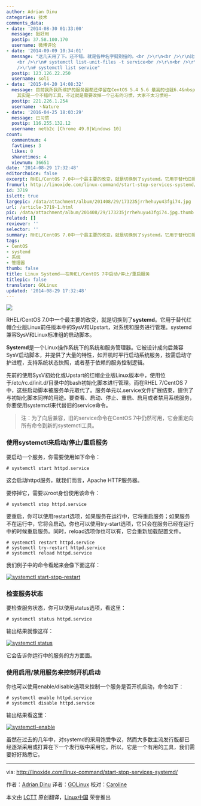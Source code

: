 ```yaml
---
author: Adrian Dinu
categories: 技术
comments_data:
- date: '2014-08-30 01:33:00'
  message: 挺好用
  postip: 37.58.100.170
  username: 微博评论
- date: '2014-09-09 10:34:01'
  message: "这几天用了下。还不错。就是各种名字挺别扭的。<br />\r\n<br />\r\n比如：<br />\r\n<br />\r\n查看所有服务：
    <br />\r\n# systemctl list-unit-files -t service<br />\r\n<br />\r\n为什么不是：<br
    />\r\n# systemctl list service"
  postip: 123.126.22.250
  username: soli
- date: '2015-04-20 14:08:32'
  message: 目前我所我所维护的服务器都还停留在CentOS 5.4 5.6 最高的也就6.4&nbsp;&nbsp;目前这个还真的没有用过 看了下介绍和大家的说明
    其实是一个不错的工具，不过就是需要改掉一个已有的习惯，大家不太习惯吧~
  postip: 221.226.1.254
  username: 丶Nature
- date: '2016-04-25 18:03:29'
  message: 已习惯
  postip: 116.255.132.12
  username: netb2c [Chrome 49.0|Windows 10]
count:
  commentnum: 4
  favtimes: 3
  likes: 0
  sharetimes: 4
  viewnum: 36651
date: '2014-08-29 17:32:48'
editorchoice: false
excerpt: RHEL/CentOS 7.0中一个最主要的改变，就是切换到了systemd。它用于替代红帽企业版Linux前任版本中的SysV和Upstart，对系统和服务进行管理。systemd兼容SysV和Linux标准组的启动脚本。Systemd是一个Linux操作系统下的系统和服务管理器。它被设计成向后兼容SysV启动脚本，并提供了大量的特性，如开机时平行启动系统服务，按需启动守护进程，支持系统状态快照，或者基于依赖的服务控制逻辑。
fromurl: http://linoxide.com/linux-command/start-stop-services-systemd/
id: 3719
islctt: true
largepic: /data/attachment/album/201408/29/173235jrrhehuyu43fgi74.jpg
url: /article-3719-1.html
pic: /data/attachment/album/201408/29/173235jrrhehuyu43fgi74.jpg.thumb.jpg
related: []
reviewer: ''
selector: ''
summary: RHEL/CentOS 7.0中一个最主要的改变，就是切换到了systemd。它用于替代红帽企业版Linux前任版本中的SysV和Upstart，对系统和服务进行管理。systemd兼容SysV和Linux标准组的启动脚本。Systemd是一个Linux操作系统下的系统和服务管理器。它被设计成向后兼容SysV启动脚本，并提供了大量的特性，如开机时平行启动系统服务，按需启动守护进程，支持系统状态快照，或者基于依赖的服务控制逻辑。
tags:
- CentOS
- systemd
- 系统
- 管理器
thumb: false
title: Linux Systemd——在RHEL/CentOS 7中启动/停止/重启服务
titlepic: false
translator: GOLinux
updated: '2014-08-29 17:32:48'
---
```


 


![](/data/attachment/album/201408/29/173235jrrhehuyu43fgi74.jpg)


RHEL/CentOS 7.0中一个最主要的改变，就是切换到了**systemd**。它用于替代红帽企业版Linux前任版本中的SysV和Upstart，对系统和服务进行管理。systemd兼容SysV和Linux标准组的启动脚本。


**Systemd**是一个Linux操作系统下的系统和服务管理器。它被设计成向后兼容SysV启动脚本，并提供了大量的特性，如开机时平行启动系统服务，按需启动守护进程，支持系统状态快照，或者基于依赖的服务控制逻辑。


先前的使用SysV初始化或Upstart的红帽企业版Linux版本中，使用位于/etc/rc.d/init.d/目录中的bash初始化脚本进行管理。而在RHEL 7/CentOS 7中，这些启动脚本被服务单元取代了。服务单元以.service文件扩展结束，提供了与初始化脚本同样的用途。要查看、启动、停止、重启、启用或者禁用系统服务，你要使用systemctl来代替旧的service命令。



> 
> 注：为了向后兼容，旧的service命令在CentOS 7中仍然可用，它会重定向所有命令到新的systemctl工具。
> 
> 
> 


### 使用systemctl来启动/停止/重启服务


要启动一个服务，你需要使用如下命令：



```
# systemctl start httpd.service

```

这会启动httpd服务，就我们而言，Apache HTTP服务器。


要停掉它，需要以root身份使用该命令：



```
# systemctl stop httpd.service

```

要重启，你可以使用restart选项，如果服务在运行中，它将重启服务；如果服务不在运行中，它将会启动。你也可以使用try-start选项，它只会在服务已经在运行中的时候重启服务。同时，reload选项你也可以有，它会重新加载配置文件。



```
# systemctl restart httpd.service
# systemctl try-restart httpd.service
# systemctl reload httpd.service

```

我们例子中的命令看起来会像下面这样：


[![systemctl start-stop-restart](https://camo.githubusercontent.com/c48466bdace319ac5de6170de3ab30e50b04fc00/687474703a2f2f6c696e6f786964652e636f6d2f77702d636f6e74656e742f75706c6f6164732f323031342f30382f73797374656d63746c2d73746172742d73746f702d726573746172742e676966)](https://camo.githubusercontent.com/c48466bdace319ac5de6170de3ab30e50b04fc00/687474703a2f2f6c696e6f786964652e636f6d2f77702d636f6e74656e742f75706c6f6164732f323031342f30382f73797374656d63746c2d73746172742d73746f702d726573746172742e676966)


### 检查服务状态


要检查服务状态，你可以使用status选项，看这里：



```
# systemctl status httpd.service

```

输出结果就像这样：


[![systemctl status](https://camo.githubusercontent.com/2051c28c1b00a4f865115bfa13a894998e395a30/687474703a2f2f6c696e6f786964652e636f6d2f77702d636f6e74656e742f75706c6f6164732f323031342f30382f73797374656d63746c2d7374617475732e676966)](https://camo.githubusercontent.com/2051c28c1b00a4f865115bfa13a894998e395a30/687474703a2f2f6c696e6f786964652e636f6d2f77702d636f6e74656e742f75706c6f6164732f323031342f30382f73797374656d63746c2d7374617475732e676966)


它会告诉你运行中的服务的方方面面。


### 使用启用/禁用服务来控制开机启动


你也可以使用enable/disable选项来控制一个服务是否开机启动，命令如下：



```
# systemctl enable httpd.service
# systemctl disable httpd.service

```

输出结果看这里：


[![systemctl-enable](https://camo.githubusercontent.com/214f58a29c28aa1c162fc401890625e35d648a54/687474703a2f2f6c696e6f786964652e636f6d2f77702d636f6e74656e742f75706c6f6164732f323031342f30382f73797374656d63746c2d656e61626c652e676966)](https://camo.githubusercontent.com/214f58a29c28aa1c162fc401890625e35d648a54/687474703a2f2f6c696e6f786964652e636f6d2f77702d636f6e74656e742f75706c6f6164732f323031342f30382f73797374656d63746c2d656e61626c652e676966)


虽然在过去的几年中，对systemd的采用饱受争议，然而大多数主流发行版都已经逐渐采用或打算在下一个发行版中采用它。所以，它是一个有用的工具，我们需要好好熟悉它。




---


via: <http://linoxide.com/linux-command/start-stop-services-systemd/>


作者：[Adrian Dinu](http://linoxide.com/author/adriand/) 译者：[GOLinux](https://github.com/GOLinux) 校对：[Caroline](https://github.com/carolinewuyan)


本文由 [LCTT](https://github.com/LCTT/TranslateProject) 原创翻译，[Linux中国](http://linux.cn/) 荣誉推出